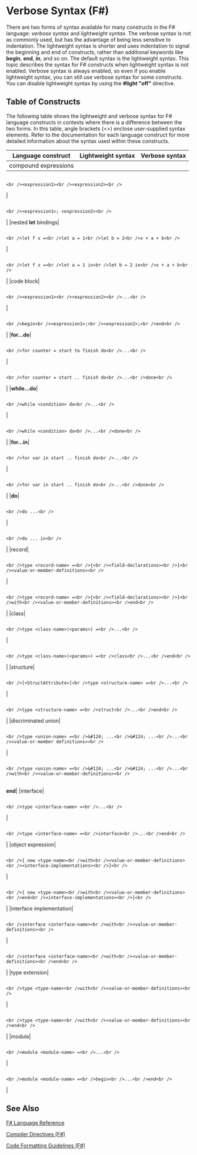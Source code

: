 # Verbose Syntax (F#)

There are two forms of syntax available for many constructs in the F# language: *verbose syntax* and *lightweight syntax*. The verbose syntax is not as commonly used, but has the advantage of being less sensitive to indentation. The lightweight syntax is shorter and uses indentation to signal the beginning and end of constructs, rather than additional keywords like **begin**, **end**, **in**, and so on. The default syntax is the lightweight syntax. This topic describes the syntax for F# constructs when lightweight syntax is not enabled. Verbose syntax is always enabled, so even if you enable lightweight syntax, you can still use verbose syntax for some constructs. You can disable lightweight syntax by using the **#light "off"** directive.


## Table of Constructs
The following table shows the lightweight and verbose syntax for F# language constructs in contexts where there is a difference between the two forms. In this table, angle brackets (&lt;&gt;) enclose user-supplied syntax elements. Refer to the documentation for each language construct for more detailed information about the syntax used within these constructs.



|Language construct|Lightweight syntax|Verbose syntax|
|------------------|------------------|--------------|
|compound expressions|

```

<br /><expression1><br /><expression2><br />

```

|

```

<br /><expression1>; <expression2><br />

```

|
|nested **let** bindings|

```

<br />let f x =<br />let a = 1<br />let b = 2<br />x + a + b<br />

```

|

```

<br />let f x =<br />let a = 1 in<br />let b = 2 in<br />x + a + b<br />

```

|
|code block|

```

<br /><expression1><br /><expression2><br />...<br />

```

|

```

<br />begin<br /><expression1>;<br /><expression2>;<br />end<br />

```

|
|**for...do**|

```

<br />for counter = start to finish do<br />...<br />

```

|

```

<br />for counter = start .. finish do<br />...<br />done<br />

```

|
|**while...do**|

```

<br />while <condition> do<br />...<br />

```

|

```

<br />while <condition> do<br />...<br />done<br />

```

|
|**for...in**|

```

<br />for var in start .. finish do<br />...<br />

```

|

```

<br />for var in start .. finish do<br />...<br />done<br />

```

|
|**do**|

```

<br />do ...<br />

```

|

```

<br />do ... in<br />

```

|
|record|

```

<br />type <record-name> =<br />{<br /><field-declarations><br />}<br /><value-or-member-definitions><br />

```

|

```

<br />type <record-name> =<br />{<br /><field-declarations><br />}<br />with<br /><value-or-member-definitions><br />end<br />

```

|
|class|

```

<br />type <class-name>(<params>) =<br />...<br />

```

|

```

<br />type <class-name>(<params>) =<br />class<br />...<br />end<br />

```

|
|structure|

```

<br />[<StructAttribute>]<br />type <structure-name> =<br />...<br />

```

|

```

<br />type <structure-name> =<br />struct<br />...<br />end<br />

```

|
|discriminated union|

```

<br />type <union-name> =<br />&#124; ...<br />&#124; ...<br />...<br /><value-or-member definitions><br />

```

|

```

<br />type <union-name> =<br />&#124; ...<br />&#124; ...<br />...<br />with<br /><value-or-member-definitions><br />

```

<br />**end**|
|interface|

```

<br />type <interface-name> =<br />...<br />

```

|

```

<br />type <interface-name> =<br />interface<br />...<br />end<br />

```

|
|object expression|

```

<br />{ new <type-name><br />with<br /><value-or-member-definitions><br /><interface-implementations><br />}<br />

```

|

```

<br />{ new <type-name><br />with<br /><value-or-member-definitions><br />end<br /><interface-implementations><br />}<br />

```

|
|interface implementation|

```

<br />interface <interface-name><br />with<br /><value-or-member-definitions><br />

```

|

```

<br />interface <interface-name><br />with<br /><value-or-member-definitions><br />end<br />

```

|
|type extension|

```

<br />type <type-name><br />with<br /><value-or-member-definitions><br />

```

|

```

<br />type <type-name><br />with<br /><value-or-member-definitions><br />end<br />

```

|
|module|

```

<br />module <module-name> =<br />...<br />

```

|

```

<br />module <module-name> =<br />begin<br />...<br />end<br />

```

|

## See Also
[F&#35; Language Reference](F%23+Language+Reference.md)

[Compiler Directives &#40;F&#35;&#41;](Compiler+Directives+%28F%23%29.md)

[Code Formatting Guidelines &#40;F&#35;&#41;](Code+Formatting+Guidelines+%28F%23%29.md)

